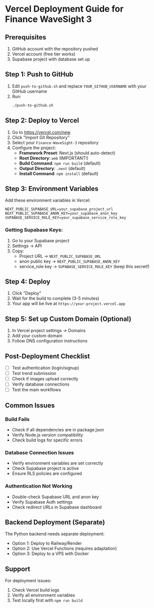 # Vercel Deployment Guide for Finance WaveSight 3

## Prerequisites
1. GitHub account with the repository pushed
2. Vercel account (free tier works)
3. Supabase project with database set up

## Step 1: Push to GitHub

1. Edit `push-to-github.sh` and replace `YOUR_GITHUB_USERNAME` with your GitHub username
2. Run:
   ```bash
   ./push-to-github.sh
   ```

## Step 2: Deploy to Vercel

1. Go to https://vercel.com/new
2. Click "Import Git Repository"
3. Select your `Finance-WaveSight-3` repository
4. Configure the project:
   - **Framework Preset**: Next.js (should auto-detect)
   - **Root Directory**: `web` (IMPORTANT!)
   - **Build Command**: `npm run build` (default)
   - **Output Directory**: `.next` (default)
   - **Install Command**: `npm install` (default)

## Step 3: Environment Variables

Add these environment variables in Vercel:

```
NEXT_PUBLIC_SUPABASE_URL=your_supabase_project_url
NEXT_PUBLIC_SUPABASE_ANON_KEY=your_supabase_anon_key
SUPABASE_SERVICE_ROLE_KEY=your_supabase_service_role_key
```

### Getting Supabase Keys:
1. Go to your Supabase project
2. Settings → API
3. Copy:
   - Project URL → `NEXT_PUBLIC_SUPABASE_URL`
   - anon public key → `NEXT_PUBLIC_SUPABASE_ANON_KEY`
   - service_role key → `SUPABASE_SERVICE_ROLE_KEY` (keep this secret!)

## Step 4: Deploy

1. Click "Deploy"
2. Wait for the build to complete (3-5 minutes)
3. Your app will be live at `https://your-project.vercel.app`

## Step 5: Set up Custom Domain (Optional)

1. In Vercel project settings → Domains
2. Add your custom domain
3. Follow DNS configuration instructions

## Post-Deployment Checklist

- [ ] Test authentication (login/signup)
- [ ] Test trend submission
- [ ] Check if images upload correctly
- [ ] Verify database connections
- [ ] Test the main workflows

## Common Issues

### Build Fails
- Check if all dependencies are in package.json
- Verify Node.js version compatibility
- Check build logs for specific errors

### Database Connection Issues
- Verify environment variables are set correctly
- Check Supabase project is active
- Ensure RLS policies are configured

### Authentication Not Working
- Double-check Supabase URL and anon key
- Verify Supabase Auth settings
- Check redirect URLs in Supabase dashboard

## Backend Deployment (Separate)

The Python backend needs separate deployment:
- Option 1: Deploy to Railway/Render
- Option 2: Use Vercel Functions (requires adaptation)
- Option 3: Deploy to a VPS with Docker

## Support

For deployment issues:
1. Check Vercel build logs
2. Verify all environment variables
3. Test locally first with `npm run build`